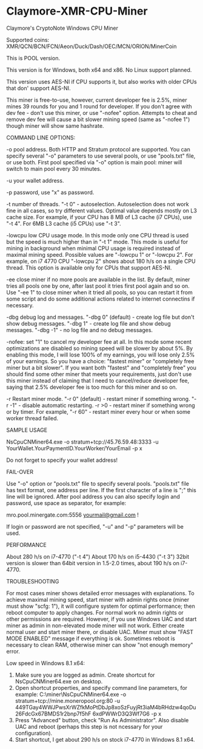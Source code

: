 # Claymore-XMR-CPU-Miner
Claymore's CryptoNote Windows CPU Miner

Supported coins:
XMR/QCN/BCN/FCN/Aeon/Duck/Dash/OEC/MCN/ORION/MinerCoin

This is POOL version.

This version is for Windows, both x64 and x86. No Linux support planned.

This version uses AES-NI if CPU supports it, but also works with older CPUs that don' support AES-NI.

This miner is free-to-use, however, current developer fee is 2.5%, miner mines 39 rounds for you and 1 round for developer.
If you don't agree with dev fee - don't use this miner, or use "-nofee" option.
Attempts to cheat and remove dev fee will cause a bit slower mining speed (same as "-nofee 1") though miner will show same hashrate.

COMMAND LINE OPTIONS:

-o    pool address. Both HTTP and Stratum protocol are supported. You can specify several "-o" parameters to use several pools, or use "pools.txt" file, or use both. 
   First pool specified via "-o" option is main pool: miner will switch to main pool every 30 minutes.

-u    your wallet address.

-p    password, use "x" as password.

-t    number of threads. "-t 0" - autoselection. Autoselection does not work fine in all cases, so try different values.
   Optimal value depends mostly on L3 cache size. 
   For example, if your CPU has 8 MB of L3 cache (i7 CPUs), use "-t 4". For 6MB L3 cache (i5 CPUs) use "-t 3".

-lowcpu   low CPU usage mode. In this mode only one CPU thread is used but the speed is much higher than in "-t 1" mode.
   This mode is useful for mining in background when minimal CPU usage is required instead of maximal mining speed. 
   Possible values are "-lowcpu 1" or "-lowcpu 2". For example, on i7 4770 CPU "-lowcpu 2" shows about 180 h/s on a single CPU thread.
   This option is available only for CPUs that support AES-NI.

-ee    close miner if no more pools are available in the list. By default, miner tries all pools one by one, after last pool it tries first pool again and so on. 
   Use "-ee 1" to close miner when it tried all pools, so you can restart it from some script and do some additional actions related to internet connectins if necessary.

-dbg   debug log and messages. "-dbg 0" (default) - create log file but don't show debug messages. 
   "-dbg 1" - create log file and show debug messages. "-dbg -1" - no log file and no debug messages.

-nofee: set "1" to cancel my developer fee at all. In this mode some recent optimizations are disabled so mining speed will be slower by about 5%. 
   By enabling this mode, I will lose 100% of my earnings, you will lose only 2.5% of your earnings.
   So you have a choice: "fastest miner" or "completely free miner but a bit slower".
   If you want both "fastest" and "completely free" you should find some other miner that meets your requirements, just don't use this miner instead of claiming that I need 
   to cancel/reduce developer fee, saying that 2.5% developer fee is too much for this miner and so on.

-r   Restart miner mode. "-r 0" (default) - restart miner if something wrong. "-r -1" - disable automatic restarting. -r >0 - restart miner if something 
   wrong or by timer. For example, "-r 60" - restart miner every hour or when some worker thread failed.

SAMPLE USAGE

NsCpuCNMiner64.exe -o stratum+tcp://45.76.59.48:3333 -u YourWallet.YourPaymentID.YourWorker/YourEmail -p x

Do not forget to specify your wallet address!

FAIL-OVER

Use "-o" option or "pools.txt" file to specify several pools. "pools.txt" file has text format, one address per line. 
If the first character of a line is ";" this line will be ignored. 
After pool address you can also specify login and password, use space as separator, for example:

mro.pool.minergate.com:5556 yourmail@gmail.com !

If login or password are not specified, "-u" and "-p" parameters will be used.

PERFORMANCE

About 280 h/s on i7-4770 ("-t 4")
About 170 h/s on i5-4430 ("-t 3")
32bit version is slower than 64bit version in 1.5-2.0 times, about 190 h/s on i7-4770.

TROUBLESHOOTING

For most cases miner shows detailed error messages with explanations. To achieve maximal mining speed, start miner with admin rights once (miner must show "scfg: 1"), 
it will configure system for optimal performance; then reboot computer to apply changes. For normal work no admin rights or other permissions are required. However, 
if you use Windows UAC and start miner as admin in non-elevated mode miner will not work. Either create normal user and start miner there, or disable UAC.
Miner must show "FAST MODE ENABLED" message if everything is ok.
Sometimes reboot is necessary to clean RAM, otherwise miner can show "not enough memory" error.

Low speed in Windows 8.1 x64:

1. Make sure you are logged as admin. Create shortcut for NsCpuCNMiner64.exe on desktop.
2. Open shortcut properties, and specify command line parameters, for example:
C:\miner\NsCpuCNMiner64.exe -o stratum+tcp://mine.moneropool.org:80 -u 449TGay4WWJPwsXrWZfkMoPtDbJp8xoSzFuyjRt3iaM4bRHdzw4qoDu26FdcGx67BMDS1r2bnp7f5hF 6xdPWWrD3Q3Wf7G6 -p x
3. Press "Advanced" button, check "Run As Administrator". Also disable UAC and reboot (perhaps this step is not ncessary for your configuration).
4. Start shortcut, I get about 290 h/s on stock i7-4770 in Windows 8.1 x64.
